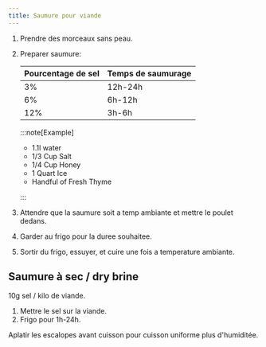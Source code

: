 ```yaml
---
title: Saumure pour viande
---
```


1. Prendre des morceaux sans peau.
1. Preparer saumure:

   | Pourcentage de sel | Temps de saumurage |
   | ------------------ | ------------------ |
   | 3%                 | 12h-24h            |
   | 6%                 | 6h-12h             |
   | 12%                | 3h-6h              |

   :::note[Example]

   - 1.1l water
   - 1/3 Cup Salt
   - 1/4 Cup Honey
   - 1 Quart Ice
   - Handful of Fresh Thyme

   :::

1. Attendre que la saumure soit a temp ambiante et mettre le poulet dedans.
1. Garder au frigo pour la duree souhaitee.
1. Sortir du frigo, essuyer, et cuire une fois a temperature ambiante.

## Saumure à sec / dry brine

10g sel / kilo de viande.

1. Mettre le sel sur la viande.
1. Frigo pour 1h-24h.

Aplatir les escalopes avant cuisson pour cuisson uniforme plus d'humiditée.
